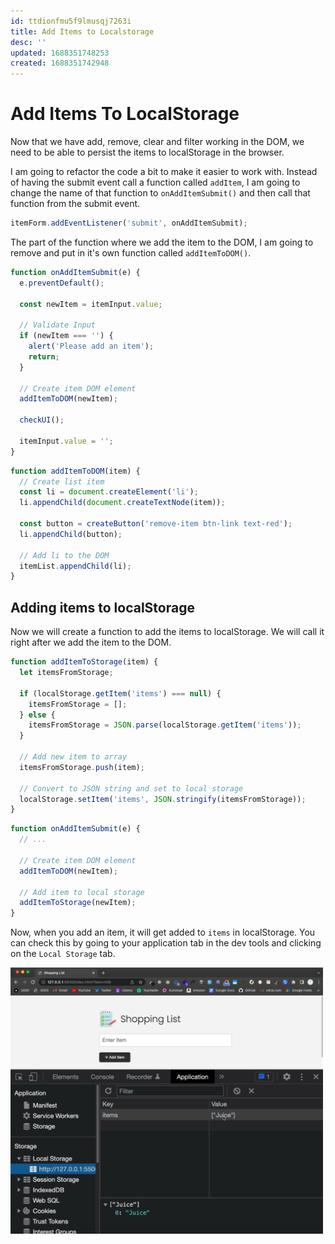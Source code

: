 ```yaml
---
id: ttdionfmu5f9lmusqj7263i
title: Add Items to Localstorage
desc: ''
updated: 1688351748253
created: 1688351742948
---
```

# Add Items To LocalStorage

Now that we have add, remove, clear and filter working in the DOM, we need to be able to persist the items to localStorage in the browser.

I am going to refactor the code a bit to make it easier to work with. Instead of having the submit event call a function called `addItem`, I am going to change the name of that function to `onAddItemSubmit()` and then call that function from the submit event.

```js
itemForm.addEventListener('submit', onAddItemSubmit);
```

The part of the function where we add the item to the DOM, I am going to remove and put in it's own function called `addItemToDOM()`.

```js
function onAddItemSubmit(e) {
  e.preventDefault();

  const newItem = itemInput.value;

  // Validate Input
  if (newItem === '') {
    alert('Please add an item');
    return;
  }

  // Create item DOM element
  addItemToDOM(newItem);

  checkUI();

  itemInput.value = '';
}
```

```js
function addItemToDOM(item) {
  // Create list item
  const li = document.createElement('li');
  li.appendChild(document.createTextNode(item));

  const button = createButton('remove-item btn-link text-red');
  li.appendChild(button);

  // Add li to the DOM
  itemList.appendChild(li);
}
```

## Adding items to localStorage

Now we will create a function to add the items to localStorage. We will call it right after we add the item to the DOM.

```js
function addItemToStorage(item) {
  let itemsFromStorage;

  if (localStorage.getItem('items') === null) {
    itemsFromStorage = [];
  } else {
    itemsFromStorage = JSON.parse(localStorage.getItem('items'));
  }

  // Add new item to array
  itemsFromStorage.push(item);

  // Convert to JSON string and set to local storage
  localStorage.setItem('items', JSON.stringify(itemsFromStorage));
}
```

```js
function onAddItemSubmit(e) {
  // ...

  // Create item DOM element
  addItemToDOM(newItem);

  // Add item to local storage
  addItemToStorage(newItem);
}
```

Now, when you add an item, it will get added to `items` in localStorage. You can check this by going to your application tab in the dev tools and clicking on the `Local Storage` tab.

<img src="images/application-tab.png" width="500">
